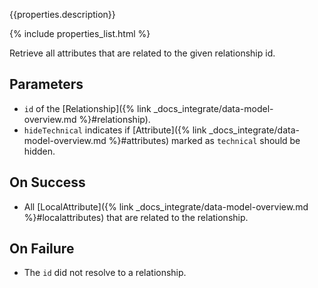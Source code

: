 {{properties.description}}

{% include properties_list.html %}

Retrieve all attributes that are related to the given relationship id.

## Parameters

- `id` of the [Relationship]({% link _docs_integrate/data-model-overview.md %}#relationship).
- `hideTechnical` indicates if [Attribute]({% link _docs_integrate/data-model-overview.md %}#attributes)
marked as `technical` should be hidden.

## On Success

- All [LocalAttribute]({% link _docs_integrate/data-model-overview.md %}#localattributes) that are related to
the relationship.

## On Failure

- The `id` did not resolve to a relationship.
